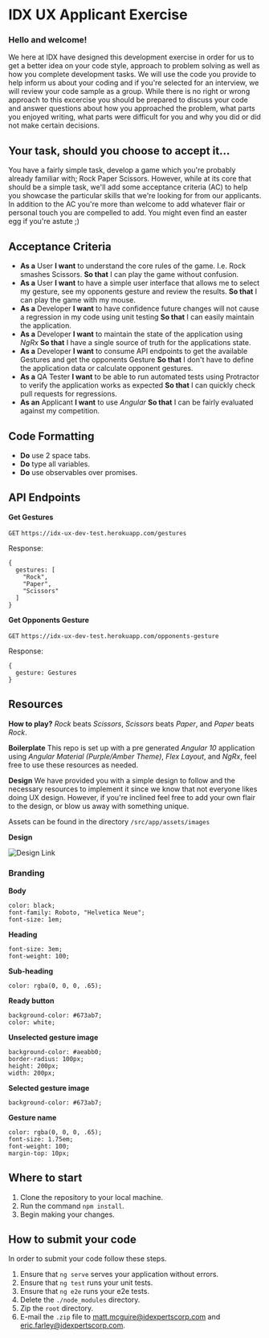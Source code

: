 # IDX UX Applicant Exercise

### Hello and welcome!

We here at IDX have designed this development exercise in order for us to get a better idea on your code style, approach to problem solving as well as how you complete development tasks. We will use the code you provide to help inform us about your coding and if you're selected for an interview, we will review your code sample as a group. While there is no right or wrong approach to this excercise you should be prepared to discuss your code and answer questions about how you approached the problem, what parts you enjoyed writing, what parts were difficult for you and why you did or did not make certain decisions.

## Your task, should you choose to accept it...

You have a fairly simple task, develop a game which you're probably already familiar with; Rock Paper Scissors. However, while at its core that should be a simple task, we'll add some acceptance criteria (AC) to help you showcase the particular skills that we're looking for from our applicants. In addition to the AC you're more than welcome to add whatever flair or personal touch you are compelled to add. You might even find an easter egg if you're astute ;)

## Acceptance Criteria

- **As a** User **I want** to understand the core rules of the game. I.e. Rock smashes Scissors. **So that** I can play the game without confusion.
- **As a** User **I want** to have a simple user interface that allows me to select my gesture, see my opponents gesture and review the results. **So that** I can play the game with my mouse.
- **As a** Developer **I want** to have confidence future changes will not cause a regression in my code using unit testing **So that** I can easily maintain the application.
- **As a** Developer **I want** to maintain the state of the application using _NgRx_ **So that** I have a single source of truth for the applications state.
- **As a** Developer **I want** to consume API endpoints to get the available Gestures and get the opponents Gesture **So that** I don't have to define the application data or calculate opponent gestures.
- **As a** QA Tester **I want** to be able to run automated tests using Protractor to verify the application works as expected **So that** I can quickly check pull requests for regressions.
- **As an** Applicant **I want** to use _Angular_ **So that** I can be fairly evaluated against my competition.

## Code Formatting

- **Do** use 2 space tabs.
- **Do** type all variables.
- **Do** use observables over promises.

## API Endpoints

**Get Gestures**

`GET` `https://idx-ux-dev-test.herokuapp.com/gestures`

Response:

    {
      gestures: [
        "Rock",
        "Paper",
        "Scissors"
      ]
    }

**Get Opponents Gesture**

`GET` `https://idx-ux-dev-test.herokuapp.com/opponents-gesture`

Response:

    {
      gesture: Gestures
    }

## Resources

**How to play?** _Rock_ beats _Scissors_, _Scissors_ beats _Paper_, and _Paper_ beats _Rock_.

**Boilerplate** This repo is set up with a pre generated _Angular 10_ application using _Angular Material (Purple/Amber Theme)_, _Flex Layout_, and _NgRx_, feel free to use these resources as needed.

**Design** We have provided you with a simple design to follow and the necessary resources to implement it since we know that not everyone likes doing UX design. However, if you're inclined feel free to add your own flair to the design, or blow us away with something unique.

Assets can be found in the directory `/src/app/assets/images`

**Design**

![Design Link](https://idx-ux-dev-test.s3-us-west-2.amazonaws.com/image+(8).png)

### Branding 

**Body**

    color: black;
    font-family: Roboto, "Helvetica Neue";
    font-size: 1em;

**Heading**

    font-size: 3em;
    font-weight: 100;

**Sub-heading**

    color: rgba(0, 0, 0, .65);

**Ready button**

    background-color: #673ab7;
    color: white;

**Unselected gesture image**

    background-color: #aeabb0;
    border-radius: 100px;
    height: 200px;
    width: 200px;

**Selected gesture image**

    background-color: #673ab7;

**Gesture name**

    color: rgba(0, 0, 0, .65);
    font-size: 1.75em;
    font-weight: 100;
    margin-top: 10px;

## Where to start

1. Clone the repository to your local machine.
1. Run the command `npm install`.
1. Begin making your changes.

## How to submit your code

In order to submit your code follow these steps.

1. Ensure that `ng serve` serves your application without errors.
1. Ensure that `ng test` runs your unit tests.
1. Ensure that `ng e2e` runs your e2e tests.
1. Delete the `./node_modules` directory.
1. Zip the `root` directory.
1. E-mail the `.zip` file to matt.mcguire@idexpertscorp.com and eric.farley@idexpertscorp.com.